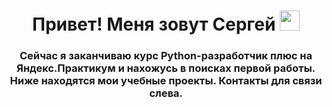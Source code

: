 <h1 align="center">Привет! Меня зовут Сергей
<img src="https://github.com/blackcater/blackcater/raw/main/images/Hi.gif" height="32"/></h1>
<h3 align="center">Сейчас я заканчиваю курс Python-разработчик плюс на Яндекс.Практикум и нахожусь в поисках первой работы. Ниже находятся мои учебные проекты. Контакты для связи слева.</h3>
